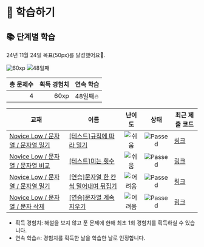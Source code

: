 # 📖 학습하기

## 📚 단계별 학습
24년 11월 24일 목표(50px)를 달성했어요🥳.

![60xp](https://img.shields.io/badge/EXP-60xp-%235cb85c.svg?for-the-badge)
![48일째](https://img.shields.io/badge/연속학습-48일째-%23E34F26.svg?for-the-badge)

|총 문제수|획득 경험치|연속 학습|
|---:|---:|---|
4|60xp|48일째🔥|

|교재|이름|난이도|상태|최근 제출 코드|
|---|---|:---:|:---:|---|
|[Novice Low / 문자열 / 문자열 밀기](https://www.codetree.ai/missions?missionId=4)|[[테스트]규칙에 따라 밀기](https://www.codetree.ai/missions/4/problems/push-by-the-rules)|![쉬움][easy]|![Passed][passed]|[링크](https://github.com/meteorqz6/codetree-TILs/blob/main/241124/%EA%B7%9C%EC%B9%99%EC%97%90%20%EB%94%B0%EB%9D%BC%20%EB%B0%80%EA%B8%B0/push-by-the-rules.js)|
|[Novice Low / 문자열 / 문자열 비교](https://www.codetree.ai/missions?missionId=4)|[[테스트]미는 횟수](https://www.codetree.ai/missions/4/problems/number-of-pushes)|![쉬움][easy]|![Passed][passed]|[링크](https://github.com/meteorqz6/codetree-TILs/blob/main/241124/%EB%AF%B8%EB%8A%94%20%ED%9A%9F%EC%88%98/number-of-pushes.js)|
|[Novice Low / 문자열 / 문자열 밀기](https://www.codetree.ai/missions?missionId=4)|[[연습]문자열 한 칸씩 밀어내며 뒤집기](https://www.codetree.ai/missions/4/problems/shift-reverse-string)|![어려움][hard]|![Passed][passed]|[링크](https://github.com/meteorqz6/codetree-TILs/blob/main/241124/%EB%AC%B8%EC%9E%90%EC%97%B4%20%ED%95%9C%20%EC%B9%B8%EC%94%A9%20%EB%B0%80%EC%96%B4%EB%82%B4%EB%A9%B0%20%EB%92%A4%EC%A7%91%EA%B8%B0/shift-reverse-string.js)|
|[Novice Low / 문자열 / 문자 삭제](https://www.codetree.ai/missions?missionId=4)|[[연습]문자열 계속 지우기](https://www.codetree.ai/missions/4/problems/keep-removing-string)|![어려움][hard]|![Passed][passed]|[링크](https://github.com/meteorqz6/codetree-TILs/blob/main/241124/%EB%AC%B8%EC%9E%90%EC%97%B4%20%EA%B3%84%EC%86%8D%20%EC%A7%80%EC%9A%B0%EA%B8%B0/keep-removing-string.js)|


* 획득 경험치: 해설을 보지 않고 푼 문제에 한해 최초 1회 경험치를 획득하실 수 있습니다.
* 연속 학습🔥: 경험치를 획득한 날을 학습한 날로 인정합니다.










[b5]: https://img.shields.io/badge/Bronze_5-%235D3E31.svg
[b4]: https://img.shields.io/badge/Bronze_4-%235D3E31.svg
[b3]: https://img.shields.io/badge/Bronze_3-%235D3E31.svg
[b2]: https://img.shields.io/badge/Bronze_2-%235D3E31.svg
[b1]: https://img.shields.io/badge/Bronze_1-%235D3E31.svg
[s5]: https://img.shields.io/badge/Silver_5-%23394960.svg
[s4]: https://img.shields.io/badge/Silver_4-%23394960.svg
[s3]: https://img.shields.io/badge/Silver_3-%23394960.svg
[s2]: https://img.shields.io/badge/Silver_2-%23394960.svg
[s1]: https://img.shields.io/badge/Silver_1-%23394960.svg
[g5]: https://img.shields.io/badge/Gold_5-%23FFC433.svg
[g4]: https://img.shields.io/badge/Gold_4-%23FFC433.svg
[g3]: https://img.shields.io/badge/Gold_3-%23FFC433.svg
[g2]: https://img.shields.io/badge/Gold_2-%23FFC433.svg
[g1]: https://img.shields.io/badge/Gold_1-%23FFC433.svg
[p5]: https://img.shields.io/badge/Platinum_5-%2376DDD8.svg
[p4]: https://img.shields.io/badge/Platinum_4-%2376DDD8.svg
[p3]: https://img.shields.io/badge/Platinum_3-%2376DDD8.svg
[p2]: https://img.shields.io/badge/Platinum_2-%2376DDD8.svg
[p1]: https://img.shields.io/badge/Platinum_1-%2376DDD8.svg
[passed]: https://img.shields.io/badge/Passed-%23009D27.svg
[failed]: https://img.shields.io/badge/Failed-%23D24D57.svg
[easy]: https://img.shields.io/badge/쉬움-%235cb85c.svg?for-the-badge
[medium]: https://img.shields.io/badge/보통-%23FFC433.svg?for-the-badge
[hard]: https://img.shields.io/badge/어려움-%23D24D57.svg?for-the-badge